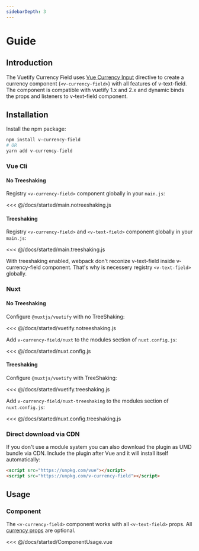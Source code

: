```yaml
---
sidebarDepth: 3
---
```


# Guide

## Introduction
The Vuetify Currency Field uses [Vue Currency Input](https://dm4t2.github.io/vue-currency-input/) directive to create a currency component (`<v-currency-field>`) with all features of v-text-field.
The component is compatible with vuetify 1.x and 2.x and dynamic binds the props and listeners to v-text-field component.

## Installation

Install the npm package:
``` bash
npm install v-currency-field 
# OR 
yarn add v-currency-field
```

### Vue Cli
#### No Treeshaking

Registry `<v-currency-field>` component globally in your `main.js`:

<<< @/docs/started/main.notreeshaking.js

#### Treeshaking

Registry `<v-currency-field>` and `<v-text-field>` component globally in your `main.js`:

<<< @/docs/started/main.treeshaking.js

With treeshaking enabled, webpack don't reconize v-text-field inside v-currency-field component. That's why is necessery registry `<v-text-field>` globally.

### Nuxt
#### No Treeshaking

Configure `@nuxtjs/vuetify` with no TreeShaking:

<<< @/docs/started/vuetify.notreeshaking.js

Add `v-currency-field/nuxt` to the modules section of `nuxt.config.js`:

<<< @/docs/started/nuxt.config.js

#### Treeshaking

Configure `@nuxtjs/vuetify` with TreeShaking:

<<< @/docs/started/vuetify.treeshaking.js

Add `v-currency-field/nuxt-treeshaking` to the modules section of `nuxt.config.js`:

<<< @/docs/started/nuxt.config.treeshaking.js

### Direct download via CDN

If you don't use a module system you can also download the plugin as UMD bundle via CDN. 
Include the plugin after Vue and it will install itself automatically:

```html
<script src="https://unpkg.com/vue"></script>
<script src="https://unpkg.com/v-currency-field"></script>
```

## Usage
### Component
The `<v-currency-field>` component works with all `<v-text-field>` props. All [currency props](./config.md) are optional.

<<< @/docs/started/ComponentUsage.vue

